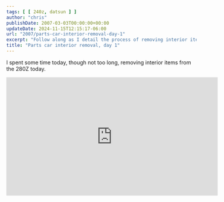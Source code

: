 ```yaml
---
tags: [ [ 240z, datsun ] ]
author: "chris"
publishDate: 2007-03-03T00:00:00+00:00
updateDate: 2024-11-15T12:15:17-06:00
url: "2007/parts-car-interior-removal-day-1"
excerpt: "Follow along as I detail the process of removing interior items from a 280Z in this step-by-step guide."
title: "Parts car interior removal, day 1"
---
```


I spent some time today, though not too long, removing interior items from the 280Z today.

<iframe width="560" height="315" src="https://www.youtube.com/embed/kT3JOKqYCIY?si=b3IHEU9ajQAzp8Cz" title="YouTube video player" frameborder="0" allow="accelerometer; autoplay; clipboard-write; encrypted-media; gyroscope; picture-in-picture; web-share" allowfullscreen></iframe>
